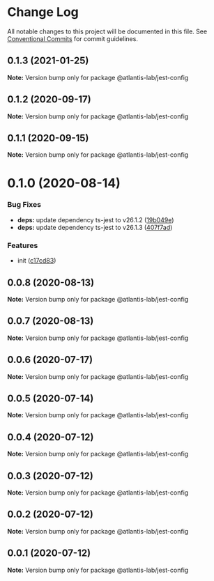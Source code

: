 # Change Log

All notable changes to this project will be documented in this file.
See [Conventional Commits](https://conventionalcommits.org) for commit guidelines.

## 0.1.3 (2021-01-25)

**Note:** Version bump only for package @atlantis-lab/jest-config





## 0.1.2 (2020-09-17)

**Note:** Version bump only for package @atlantis-lab/jest-config





## 0.1.1 (2020-09-15)

**Note:** Version bump only for package @atlantis-lab/jest-config





# 0.1.0 (2020-08-14)


### Bug Fixes

* **deps:** update dependency ts-jest to v26.1.2 ([19b049e](https://github.com/Atlantis-Lab/config/commit/19b049e1a02d81acb165b5ee9371cc1fc0d701e7))
* **deps:** update dependency ts-jest to v26.1.3 ([407f7ad](https://github.com/Atlantis-Lab/config/commit/407f7ad929e374382077988728b24e7f75afda61))


### Features

* init ([c17cd83](https://github.com/Atlantis-Lab/config/commit/c17cd83d0544d28f15e7a6ccbf163f7d50dbba6d))





## 0.0.8 (2020-08-13)

**Note:** Version bump only for package @atlantis-lab/jest-config





## 0.0.7 (2020-08-13)

**Note:** Version bump only for package @atlantis-lab/jest-config





## 0.0.6 (2020-07-17)

**Note:** Version bump only for package @atlantis-lab/jest-config





## 0.0.5 (2020-07-14)

**Note:** Version bump only for package @atlantis-lab/jest-config





## 0.0.4 (2020-07-12)

**Note:** Version bump only for package @atlantis-lab/jest-config





## 0.0.3 (2020-07-12)

**Note:** Version bump only for package @atlantis-lab/jest-config





## 0.0.2 (2020-07-12)

**Note:** Version bump only for package @atlantis-lab/jest-config





## 0.0.1 (2020-07-12)

**Note:** Version bump only for package @atlantis-lab/jest-config

